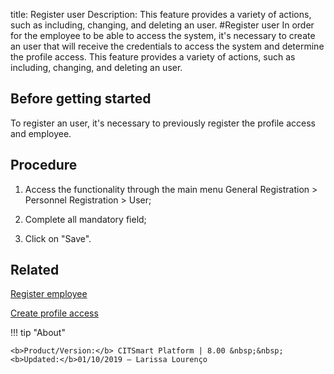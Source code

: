 title: Register user
Description: This feature provides a variety of actions, such as including, changing, and deleting an user. 
#Register user
In order for the employee to be able to access the system, it's necessary to create an user that will receive the credentials to access the system and determine the profile access.
This feature provides a variety of actions, such as including, changing, and deleting an user.

Before getting started
--------------------------

To register an user, it's necessary to previously register the profile access
and employee.

Procedure
-------------

1.  Access the functionality through the main menu General Registration \>
    Personnel Registration \> User;

2.  Complete all mandatory field;

3.  Click on "Save".

Related
-----------

[Register employee](/en-us/citsmart-esp-8/initial-settings/access-settings/user/register-employee.html)

[Create profile access](/en-us/citsmart-esp-8/initial-settings/access-settings/profile/create-profile-access.html)

!!! tip "About"

    <b>Product/Version:</b> CITSmart Platform | 8.00 &nbsp;&nbsp;
    <b>Updated:</b>01/10/2019 – Larissa Lourenço

